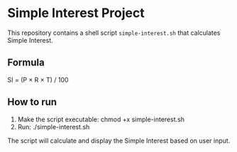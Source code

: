 # Simple Interest Project

This repository contains a shell script `simple-interest.sh` that calculates Simple Interest.

## Formula
SI = (P × R × T) / 100

## How to run
1. Make the script executable:
   chmod +x simple-interest.sh
2. Run:
   ./simple-interest.sh

The script will calculate and display the Simple Interest based on user input.

